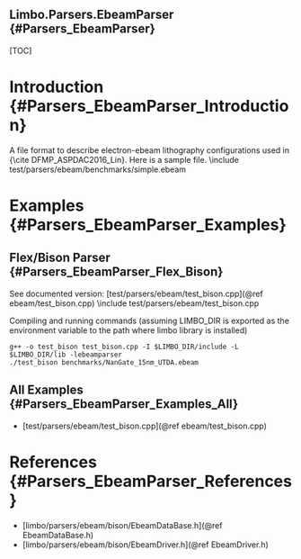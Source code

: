 Limbo.Parsers.EbeamParser {#Parsers_EbeamParser}
---------

[TOC]

# Introduction {#Parsers_EbeamParser_Introduction}

A file format to describe electron-ebeam lithography configurations used in {\cite DFMP_ASPDAC2016_Lin}. 
Here is a sample file. 
\include test/parsers/ebeam/benchmarks/simple.ebeam

# Examples {#Parsers_EbeamParser_Examples}

## Flex/Bison Parser {#Parsers_EbeamParser_Flex_Bison}

See documented version: [test/parsers/ebeam/test_bison.cpp](@ref ebeam/test_bison.cpp)
\include test/parsers/ebeam/test_bison.cpp

Compiling and running commands (assuming LIMBO_DIR is exported as the environment variable to the path where limbo library is installed)
~~~~~~~~~~~~~~~~
g++ -o test_bison test_bison.cpp -I $LIMBO_DIR/include -L $LIMBO_DIR/lib -lebeamparser
./test_bison benchmarks/NanGate_15nm_UTDA.ebeam
~~~~~~~~~~~~~~~~

## All Examples {#Parsers_EbeamParser_Examples_All}

- [test/parsers/ebeam/test_bison.cpp](@ref ebeam/test_bison.cpp)

# References {#Parsers_EbeamParser_References}

- [limbo/parsers/ebeam/bison/EbeamDataBase.h](@ref EbeamDataBase.h)
- [limbo/parsers/ebeam/bison/EbeamDriver.h](@ref EbeamDriver.h)
